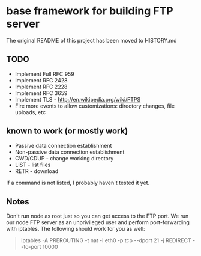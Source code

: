 # base framework for building FTP server

The original README of this project has been moved to HISTORY.md

## TODO

* Implement Full RFC 959
* Implement RFC 2428
* Implement RFC 2228
* Implement RFC 3659
* Implement TLS - http://en.wikipedia.org/wiki/FTPS
* Fire more events to allow customizations: directory changes, file uploads, etc

## known to work (or mostly work)

* Passive data connection establishment
* Non-passive data connection establishment
* CWD/CDUP - change working directory
* LIST - list files
* RETR - download

If a command is not listed, I probably haven't tested it yet.

## Notes

Don't run node as root just so you can get access to the FTP port. We run our node FTP server as an unprivileged user and perform port-forwarding with iptables. The following should work for you as well:

> iptables -A PREROUTING -t nat -i eth0 -p tcp --dport 21 -j REDIRECT --to-port 10000